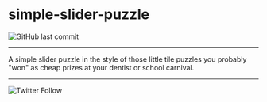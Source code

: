 # simple-slider-puzzle

![GitHub last commit](https://img.shields.io/github/last-commit/lastres0rt/simple-spotify-search.svg)

*****

A simple slider puzzle in the style of those little tile puzzles you probably "won" as cheap prizes at your dentist or school carnival.

*****

![Twitter Follow](https://img.shields.io/twitter/follow/lastres0rt.svg?style=social)
